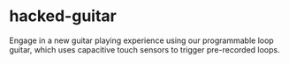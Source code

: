 # hacked-guitar
Engage in a new guitar playing experience using our programmable loop guitar, which uses capacitive touch sensors to trigger pre-recorded loops.
